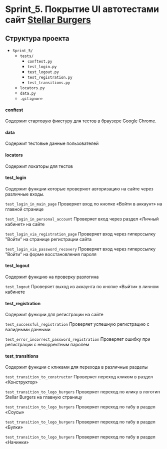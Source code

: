 # Sprint_5. Покрытие UI автотестами сайт [Stellar Burgers](https://stellarburgers.nomoreparties.site)

## Структура проекта
- `Sprint_5/`
  - `tests/`
    - `conftest.py`
    - `test_login.py`
    - `test_logout.py`
    - `test_registration.py`
    - `test_transitions.py`
  - `locators.py`
  - `data.py`
  - `.gitignore`

#### conftest
Содержит стартовую фикстуру для тестов в браузере Google Chrome.


#### data
Содержит тестовые данные пользователей

#### locators
Содержит локаторы для тестов


#### test_login
Содержит функции которые проверяют авторизацию на сайте через различные входы.

`test_login_in_main_page`
Проверяет вход по кнопке «Войти в аккаунт» на главной странице

`test_login_in_personal_account`
Проверяет вход через раздел «Личный кабинет» на сайте

`test_login_via_registration_page`
Проверяет вход через гиперссылку "Войти" на странице регистрации сайта

`test_login_via_password_recovery`
Проверяет вход через гиперссылку "Войти" на форме восстановления пароля


#### test_logout
Содержит функцию на проверку разлогина

`test_logout`
Проверяет выход из аккаунта по кнопке «Выйти» в личном кабинете


#### test_registration
Содержит функции для регистрации на сайте

`test_successful_registration`
Проверяет успешную регистрацию с валидными данными

`test_error_incorrect_password_registration`
Проверяет ошибку при регистрации с некорректным паролем


#### test_transitions
Содержит функции с кликами для перехода в различные разделы

`test_transition_to_constructor`
Проверяет переход кликом в раздел «Конструктор»

`test_transition_to_logo_burgers`
Проверяет переход по клику в логотип Stellar Burgers на главную страницу

`test_transition_to_logo_burgers`
Проверяет переход по табу в раздел «Соусы»

`test_transition_to_logo_burgers`
Проверяет переход по табу в раздел «Булки»

`test_transition_to_logo_burgers`
Проверяет переход по табу в раздел «Начинки»